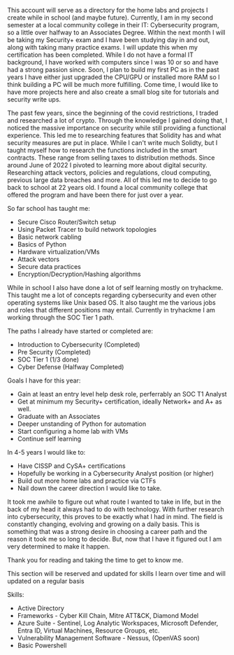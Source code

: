 This account will serve as a directory for the home labs and projects I create while in school (and maybe future). Currently, I am in my second semester at a local community college in their IT: Cybersecurity program, so a little over halfway to an Associates Degree. 
Within the next month I will be taking my Security+ exam and I have been studying day in and out, along with taking many practice exams. I will update this when my certification has been completed. 
While I do not have a formal IT background, I have worked with computers since I was 10 or so and have had a strong passion since. Soon, I plan to build my first PC as in the past years I have either just upgraded the CPU/GPU or installed more RAM so I think building
a PC will be much more fulfilling. 
Come time, I would like to have more projects here and also create a small blog site for tutorials and security write ups. 

The past few years, since the beginning of the covid restrictions, I traded and researched a lot of crypto. Through the knowledge I gained doing that, I noticed the massive importance on security while still providing a functional experience. This led me to
researching features that Solidity has and what security measures are put in place. While I can't write much Solidty, but I taught myself how to research the functions included in the smart contracts. These range from selling taxes to distribution methods.
Since around June of 2022 I pivoted to learning more about digital security. Researching attack vectors, policies and regulations, cloud computing, previous large data breaches and more. 
All of this led me to decide to go back to school at 22 years old. I found a local community college that offered the program and have been there for just over a year. 

So far school has taught me:
- Secure Cisco Router/Switch setup
- Using Packet Tracer to build network topologies
- Basic network cabling
- Basics of Python 
- Hardware virtualization/VMs
- Attack vectors
- Secure data practices
- Encryption/Decryption/Hashing algorithms

While in school I also have done a lot of self learning mostly on tryhackme. This taught me a lot of concepts regarding cybersecurity and even other operating systems like Unix based OS. It also taught me the various jobs and roles that different 
positions may entail. Currently in tryhackme I am working through the SOC Tier 1 path.

The paths I already have started or completed are: 
- Introduction to Cybersecurity (Completed)
- Pre Security (Completed)
- SOC Tier 1 (1/3 done)
- Cyber Defense (Halfway Completed)
  
Goals I have for this year:
- Gain at least an entry level help desk role, perferrably an SOC T1 Analyst
- Get at minimum my Security+ certification, ideally Network+ and A+ as well.
- Graduate with an Associates
- Deeper unstanding of Python for automation
- Start configuring a home lab with VMs
- Continue self learning 

In 4-5 years I would like to:
- Have CISSP and CySA+ certifications
- Hopefully be working in a Cybersecurity Analyst position (or higher)
- Build out more home labs and practice via CTFs
- Nail down the career direction I would like to take. 

It took me awhile to figure out what route I wanted to take in life, but in the back of my head it always had to do with technology. With further research into cybersecurity, this proves to be exactly what I had in mind. The field is constantly changing,
evolving and growing on a daily basis. This is something that was a strong desire in choosing a career path and the reason it took me so long to decide. But, now that I have it figured out I am very determined to make it happen.

Thank you for reading and taking the time to get to know me. 

This section will be reserved and updated for skills I learn over time and will updated on a regular basis

Skills:
- Active Directory
- Frameworks - Cyber Kill Chain, Mitre ATT&CK, Diamond Model
- Azure Suite - Sentinel, Log Analytic Workspaces, Microsoft Defender, Entra ID, Virtual Machines, Resource Groups, etc.
- Vulnerability Management Software - Nessus, (OpenVAS soon)
- Basic Powershell
  






